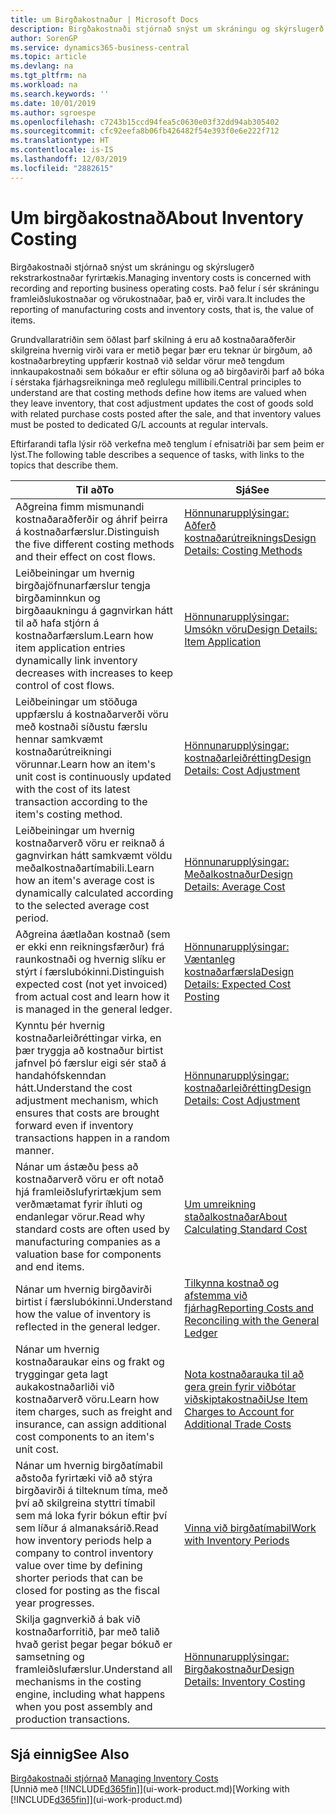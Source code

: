 ```yaml
---
title: um Birgðakostnaður | Microsoft Docs
description: Birgðakostnaði stjórnað snýst um skráningu og skýrslugerð rekstrarkostnaðar fyrirtækis. Það felur í sér skráningu framleiðslukostnaðar og vörukostnaðar, það er, virði vara.
author: SorenGP
ms.service: dynamics365-business-central
ms.topic: article
ms.devlang: na
ms.tgt_pltfrm: na
ms.workload: na
ms.search.keywords: ''
ms.date: 10/01/2019
ms.author: sgroespe
ms.openlocfilehash: c7243b15ccd94fea5c0630e03f32dd94ab305402
ms.sourcegitcommit: cfc92eefa8b06fb426482f54e393f0e6e222f712
ms.translationtype: HT
ms.contentlocale: is-IS
ms.lasthandoff: 12/03/2019
ms.locfileid: "2882615"
---
```

# <a name="about-inventory-costing"></a><span data-ttu-id="b95b4-104">Um birgðakostnað</span><span class="sxs-lookup"><span data-stu-id="b95b4-104">About Inventory Costing</span></span>
<span data-ttu-id="b95b4-105">Birgðakostnaði stjórnað snýst um skráningu og skýrslugerð rekstrarkostnaðar fyrirtækis.</span><span class="sxs-lookup"><span data-stu-id="b95b4-105">Managing inventory costs is concerned with recording and reporting business operating costs.</span></span> <span data-ttu-id="b95b4-106">Það felur í sér skráningu framleiðslukostnaðar og vörukostnaðar, það er, virði vara.</span><span class="sxs-lookup"><span data-stu-id="b95b4-106">It includes the reporting of manufacturing costs and inventory costs, that is, the value of items.</span></span>  

 <span data-ttu-id="b95b4-107">Grundvallaratriðin sem öðlast þarf skilning á eru að kostnaðaraðferðir skilgreina hvernig virði vara er metið þegar þær eru teknar úr birgðum, að kostnaðarbreyting uppfærir kostnað við seldar vörur með tengdum innkaupakostnaði sem bókaður er eftir söluna og að birgðavirði þarf að bóka í sérstaka fjárhagsreikninga með reglulegu millibili.</span><span class="sxs-lookup"><span data-stu-id="b95b4-107">Central principles to understand are that costing methods define how items are valued when they leave inventory, that cost adjustment updates the cost of goods sold with related purchase costs posted after the sale, and that inventory values must be posted to dedicated G/L accounts at regular intervals.</span></span>  

 <span data-ttu-id="b95b4-108">Eftirfarandi tafla lýsir röð verkefna með tenglum í efnisatriði þar sem þeim er lýst.</span><span class="sxs-lookup"><span data-stu-id="b95b4-108">The following table describes a sequence of tasks, with links to the topics that describe them.</span></span>   

|<span data-ttu-id="b95b4-109">**Til að**</span><span class="sxs-lookup"><span data-stu-id="b95b4-109">**To**</span></span>|<span data-ttu-id="b95b4-110">**Sjá**</span><span class="sxs-lookup"><span data-stu-id="b95b4-110">**See**</span></span>|  
|------------|-------------|  
|<span data-ttu-id="b95b4-111">Aðgreina fimm mismunandi kostnaðaraðferðir og áhrif þeirra á kostnaðarfærslur.</span><span class="sxs-lookup"><span data-stu-id="b95b4-111">Distinguish the five different costing methods and their effect on cost flows.</span></span>|[<span data-ttu-id="b95b4-112">Hönnunarupplýsingar: Aðferð kostnaðarútreiknings</span><span class="sxs-lookup"><span data-stu-id="b95b4-112">Design Details: Costing Methods</span></span>](design-details-costing-methods.md)|  
|<span data-ttu-id="b95b4-113">Leiðbeiningar um hvernig birgðajöfnunarfærslur tengja birgðaminnkun og birgðaaukningu á gagnvirkan hátt til að hafa stjórn á kostnaðarfærslum.</span><span class="sxs-lookup"><span data-stu-id="b95b4-113">Learn how item application entries dynamically link inventory decreases with increases to keep control of cost flows.</span></span>|[<span data-ttu-id="b95b4-114">Hönnunarupplýsingar: Umsókn vöru</span><span class="sxs-lookup"><span data-stu-id="b95b4-114">Design Details: Item Application</span></span>](design-details-item-application.md)|  
|<span data-ttu-id="b95b4-115">Leiðbeiningar um stöðuga uppfærslu á kostnaðarverði vöru með kostnaði síðustu færslu hennar samkvæmt kostnaðarútreikningi vörunnar.</span><span class="sxs-lookup"><span data-stu-id="b95b4-115">Learn how an item's unit cost is continuously updated with the cost of its latest transaction according to the item's costing method.</span></span>|[<span data-ttu-id="b95b4-116">Hönnunarupplýsingar: kostnaðarleiðrétting</span><span class="sxs-lookup"><span data-stu-id="b95b4-116">Design Details: Cost Adjustment</span></span>](design-details-cost-adjustment.md)|  
|<span data-ttu-id="b95b4-117">Leiðbeiningar um hvernig kostnaðarverð vöru er reiknað á gagnvirkan hátt samkvæmt völdu meðalkostnaðartímabili.</span><span class="sxs-lookup"><span data-stu-id="b95b4-117">Learn how an item's average cost is dynamically calculated according to the selected average cost period.</span></span>|[<span data-ttu-id="b95b4-118">Hönnunarupplýsingar: Meðalkostnaður</span><span class="sxs-lookup"><span data-stu-id="b95b4-118">Design Details: Average Cost</span></span>](design-details-average-cost.md)|  
|<span data-ttu-id="b95b4-119">Aðgreina áætlaðan kostnað (sem er ekki enn reikningsfærður) frá raunkostnaði og hvernig slíku er stýrt í færslubókinni.</span><span class="sxs-lookup"><span data-stu-id="b95b4-119">Distinguish expected cost (not yet invoiced) from actual cost and learn how it is managed in the general ledger.</span></span>|[<span data-ttu-id="b95b4-120">Hönnunarupplýsingar: Væntanleg kostnaðarfærsla</span><span class="sxs-lookup"><span data-stu-id="b95b4-120">Design Details: Expected Cost Posting</span></span>](design-details-expected-cost-posting.md)|  
|<span data-ttu-id="b95b4-121">Kynntu þér hvernig kostnaðarleiðréttingar virka, en þær tryggja að kostnaður birtist jafnvel þó færslur eigi sér stað á handahófskenndan hátt.</span><span class="sxs-lookup"><span data-stu-id="b95b4-121">Understand the cost adjustment mechanism, which ensures that costs are brought forward even if inventory transactions happen in a random manner.</span></span>|[<span data-ttu-id="b95b4-122">Hönnunarupplýsingar: kostnaðarleiðrétting</span><span class="sxs-lookup"><span data-stu-id="b95b4-122">Design Details: Cost Adjustment</span></span>](design-details-cost-adjustment.md)|  
|<span data-ttu-id="b95b4-123">Nánar um ástæðu þess að kostnaðarverð vöru er oft notað hjá framleiðslufyrirtækjum sem verðmætamat fyrir íhluti og endanlegar vörur.</span><span class="sxs-lookup"><span data-stu-id="b95b4-123">Read why standard costs are often used by manufacturing companies as a valuation base for components and end items.</span></span>|[<span data-ttu-id="b95b4-124">Um umreikning staðalkostnaðar</span><span class="sxs-lookup"><span data-stu-id="b95b4-124">About Calculating Standard Cost</span></span>](finance-about-calculating-standard-cost.md)|  
|<span data-ttu-id="b95b4-125">Nánar um hvernig birgðavirði birtist í færslubókinni.</span><span class="sxs-lookup"><span data-stu-id="b95b4-125">Understand how the value of inventory is reflected in the general ledger.</span></span>|[<span data-ttu-id="b95b4-126">Tilkynna kostnað og afstemma við fjárhag</span><span class="sxs-lookup"><span data-stu-id="b95b4-126">Reporting Costs and Reconciling with the General Ledger</span></span>](finance-report-costs-and-reconcile-with-the-general-ledger.md)|  
|<span data-ttu-id="b95b4-127">Nánar um hvernig kostnaðaraukar eins og frakt og tryggingar geta lagt aukakostnaðarliði við kostnaðarverð vöru.</span><span class="sxs-lookup"><span data-stu-id="b95b4-127">Learn how item charges, such as freight and insurance, can assign additional cost components to an item's unit cost.</span></span>|[<span data-ttu-id="b95b4-128">Nota kostnaðarauka til að gera grein fyrir viðbótar viðskiptakostnaði</span><span class="sxs-lookup"><span data-stu-id="b95b4-128">Use Item Charges to Account for Additional Trade Costs</span></span>](payables-how-assign-item-charges.md)|  
|<span data-ttu-id="b95b4-129">Nánar um hvernig birgðatímabil aðstoða fyrirtæki við að stýra birgðavirði á tilteknum tíma, með því að skilgreina styttri tímabil sem má loka fyrir bókun eftir því sem líður á almanaksárið.</span><span class="sxs-lookup"><span data-stu-id="b95b4-129">Read how inventory periods help a company to control inventory value over time by defining shorter periods that can be closed for posting as the fiscal year progresses.</span></span>|[<span data-ttu-id="b95b4-130">Vinna við birgðatímabil</span><span class="sxs-lookup"><span data-stu-id="b95b4-130">Work with Inventory Periods</span></span>](finance-how-to-work-with-inventory-periods.md)|  
|<span data-ttu-id="b95b4-131">Skilja gagnverkið á bak við kostnaðarforritið, þar með talið hvað gerist þegar þegar bókuð er samsetning og framleiðslufærslur.</span><span class="sxs-lookup"><span data-stu-id="b95b4-131">Understand all mechanisms in the costing engine, including what happens when you post assembly and production transactions.</span></span>|[<span data-ttu-id="b95b4-132">Hönnunarupplýsingar: Birgðakostnaður</span><span class="sxs-lookup"><span data-stu-id="b95b4-132">Design Details: Inventory Costing</span></span>](design-details-inventory-costing.md)|  

## <a name="see-also"></a><span data-ttu-id="b95b4-133">Sjá einnig</span><span class="sxs-lookup"><span data-stu-id="b95b4-133">See Also</span></span>
<span data-ttu-id="b95b4-134">[Birgðakostnaði stjórnað](finance-manage-inventory-costs.md)  </span><span class="sxs-lookup"><span data-stu-id="b95b4-134">[Managing Inventory Costs](finance-manage-inventory-costs.md)  </span></span>  
<span data-ttu-id="b95b4-135">[Unnið með [!INCLUDE[d365fin](includes/d365fin_md.md)]](ui-work-product.md)</span><span class="sxs-lookup"><span data-stu-id="b95b4-135">[Working with [!INCLUDE[d365fin](includes/d365fin_md.md)]](ui-work-product.md)</span></span>
